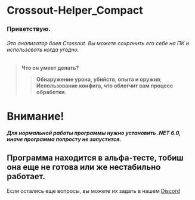 # Crossout-Helper_Compact

### Приветствую.

###### Это анализатор боев Crossout. Вы можете сохранить его себе на ПК и использовать когда угодно.

> **Что он умеет делать?**
> > **Обнаружение урона, убийств, опыта и оружия**;
> > **Использование конфига, что облегчит вам процесс обработки**.

# Внимание!

##### Для нормальной работы программы нужно установить .NET 6.0, иначе программа попросту не запустится.

## Программа находится в альфа-тесте, тобиш она еще не готова или же нестабильно работает.

Если остались еще вопросы, вы можете их задать в нашем [Discord](https://discord.gg/TZZGetNrC3)
